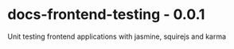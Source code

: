 docs-frontend-testing - 0.0.1
=============================

Unit testing frontend applications with jasmine, squirejs and karma
